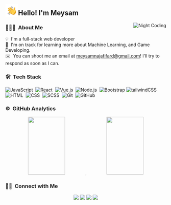 <img alt="Night Coding" src="./Hand%20Wave.gif" width='40' align="left"/><h2>Hello! I'm Meysam</h2>
<img alt="Night Coding" src="https://raw.githubusercontent.com/MeysamNajafi/MeysamNajafi/master/Night-Coding.gif" align="right" /> 

### 👨🏻‍💻 &nbsp;About Me

💡 &nbsp;I'm a full-stack web developer\
🌱 &nbsp;I'm on track for learning more about Machine Learning, and Game Developing.\
✉️ &nbsp;You can shoot me an email at meysamnajafifard@gmail.com! I'll try to respond as soon as I can.



### 🛠 &nbsp;Tech Stack

![JavaScript](https://img.shields.io/badge/-JavaScript-05122A?style=flat&logo=javascript)&nbsp;
![React](https://img.shields.io/badge/-React-05122A?style=flat&logo=react)&nbsp;
![Vue.js](https://img.shields.io/badge/-Vue.js-05122A?style=flat&logo=vue.js)&nbsp;
![Node.js](https://img.shields.io/badge/-Node.js-05122A?style=flat&logo=node.js)&nbsp;
![Bootstrap](https://img.shields.io/badge/-Bootstrap-05122A?style=flat&logo=bootstrap&logoColor=563D7C)
![tailwindCSS](https://img.shields.io/badge/-tailwindCSS-05122A?style=flat&logo=tailwindcss)
![HTML](https://img.shields.io/badge/-HTML-05122A?style=flat&logo=HTML5)&nbsp;
![CSS](https://img.shields.io/badge/-CSS-05122A?style=flat&logo=CSS3&logoColor=1572B6)&nbsp;
![SCSS](https://img.shields.io/badge/-SCSS-05122A?style=flat&logo=sass)&nbsp;
![Git](https://img.shields.io/badge/-Git-05122A?style=flat&logo=git)&nbsp;
![GitHub](https://img.shields.io/badge/-GitHub-05122A?style=flat&logo=github)&nbsp;

### ⚙️ &nbsp;GitHub Analytics

<p align="center">
<a href="https://github.com/MeysamNajafi">
  <img width="48%" height="180em" src="https://github-readme-stats-eight-theta.vercel.app/api?username=MeysamNajafi&show_icons=true&theme=algolia&include_all_commits=true&count_private=true"/>
  <img width="48%" height="180em" src="https://github-readme-stats-eight-theta.vercel.app/api/top-langs/?username=MeysamNajafi&layout=compact&langs_count=8&theme=algolia"/>
</a>
</p>

### 🤝🏻 &nbsp;Connect with Me

<p align="center">
<a href="https://www.meysamnajafi.com"><img src="https://img.shields.io/badge/-meysamnajafi.com-7d1989?style=flat&logo=Google-Chrome&logoColor=white"/></a>
<!-- <a href="https://linkedin.com/in/AVS1508"><img src="https://img.shields.io/badge/-Aditya%20Vikram%20Singh-0077B5?style=flat&logo=Linkedin&logoColor=white"/></a> -->
<a href="mailto:meysamnajafifard@gmail.com"><img src="https://img.shields.io/badge/-meysamnajafifard@gmail.com-D14836?style=flat&logo=Gmail&logoColor=white"/></a>
<a href="https://instagram.com/adityavs_"><img src="https://img.shields.io/badge/-@the._meyasm_-E4405F?style=flat&logo=Instagram&logoColor=white"/></a>
<a href="https://telegram.me/meysam_nf"><img src="https://img.shields.io/badge/-@meysam_nf_-2c53e0?style=flat&logo=Telegram&logoColor=white"/></a>
</p>
